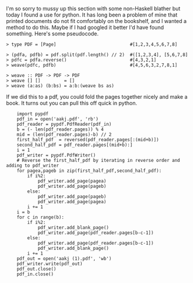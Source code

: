 I'm so sorry to mussy up this section with some non-Haskell blather but today I found a use for python.
It has long been a problem of mine that printed documents do not fit comfortably on the bookshelf, and 
I wanted a method to do this. Maybe if I had googled it better I'd have found something. Here's some 
pseudocode.

    > type PDF = [Page]                            #[1,2,3,4,5,6,7,8]

    > (pdfa, pdfb) = pdf.split(pdf.length() // 2)  #([1,2,3,4], [5,6,7,8]
    > pdfc = pdfa.reverse()                        #[4,3,2,1]
    > weave(pdfc, pdfb)                            #[4,5,6,3,2,7,8,1]

    > weave :: PDF -> PDF -> PDF
    > weave [] []         = []
    > weave (a:as) (b:bs) = a:b:(weave bs as)

If we did this to a pdf, you could fold the pages together nicely and make a book. It turns out you can 
pull this off quick in python. 

        import pypdf
        pdf_in = open('aakj.pdf', 'rb')
        pdf_reader = pypdf.PdfReader(pdf_in)
        b = (- len(pdf_reader.pages)) % 4
        mid = (len(pdf_reader.pages)-b) // 2
        first_half_pdf  = reversed(pdf_reader.pages[:(mid+b)]) 
        second_half_pdf = pdf_reader.pages[(mid+b):]
        i = 1
        pdf_writer = pypdf.PdfWriter()
        # Reverse the first_half_pdf by iterating in reverse order and adding to pdf_writer
        for pagea,pageb in zip(first_half_pdf,second_half_pdf):
            if i%2:
                pdf_writer.add_page(pagea)
                pdf_writer.add_page(pageb)
            else: 
                pdf_writer.add_page(pageb)
                pdf_writer.add_page(pagea)
            i += 1
        i = b
        for c in range(b):
            if i%2:
                pdf_writer.add_blank_page()
                pdf_writer.add_page(pdf_reader.pages[b-c-1])
            else:
                pdf_writer.add_page(pdf_reader.pages[b-c-1])
                pdf_writer.add_blank_page()
            i += 1
        pdf_out = open('aakj (1).pdf', 'wb')
        pdf_writer.write(pdf_out)
        pdf_out.close()
        pdf_in.close()
